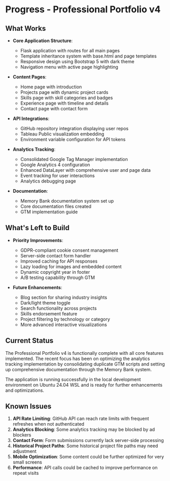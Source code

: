 # Progress - Professional Portfolio v4

## What Works
- **Core Application Structure**:
  - Flask application with routes for all main pages
  - Template inheritance system with base.html and page templates
  - Responsive design using Bootstrap 5 with dark theme
  - Navigation menu with active page highlighting

- **Content Pages**:
  - Home page with introduction
  - Projects page with dynamic project cards
  - Skills page with skill categories and badges
  - Experience page with timeline and details
  - Contact page with contact form

- **API Integrations**:
  - GitHub repository integration displaying user repos
  - Tableau Public visualization embedding
  - Environment variable configuration for API tokens

- **Analytics Tracking**:
  - Consolidated Google Tag Manager implementation
  - Google Analytics 4 configuration
  - Enhanced DataLayer with comprehensive user and page data
  - Event tracking for user interactions
  - Analytics debugging page

- **Documentation**:
  - Memory Bank documentation system set up
  - Core documentation files created
  - GTM implementation guide

## What's Left to Build

- **Priority Improvements**:
  - GDPR-compliant cookie consent management
  - Server-side contact form handler
  - Improved caching for API responses
  - Lazy loading for images and embedded content
  - Dynamic copyright year in footer
  - A/B testing capability through GTM

- **Future Enhancements**:
  - Blog section for sharing industry insights
  - Dark/light theme toggle
  - Search functionality across projects
  - Skills endorsement feature
  - Project filtering by technology or category
  - More advanced interactive visualizations

## Current Status
The Professional Portfolio v4 is functionally complete with all core features implemented. The recent focus has been on optimizing the analytics tracking implementation by consolidating duplicate GTM scripts and setting up comprehensive documentation through the Memory Bank system.

The application is running successfully in the local development environment on Ubuntu 24.04 WSL and is ready for further enhancements and optimizations.

## Known Issues
1. **API Rate Limiting**: GitHub API can reach rate limits with frequent refreshes when not authenticated
2. **Analytics Blocking**: Some analytics tracking may be blocked by ad blockers
3. **Contact Form**: Form submissions currently lack server-side processing
4. **Historical Project Paths**: Some historical project file paths may need adjustment
5. **Mobile Optimization**: Some content could be further optimized for very small screens
6. **Performance**: API calls could be cached to improve performance on repeat visits 